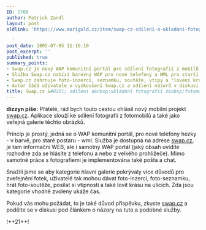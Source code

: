 ```yaml
---
ID: 1708
author: Patrick Zandl
layout: post
oldlink: 'https://www.marigold.cz/item/swap-cz-sdileni-a-ukladani-fotografii-z-fotomobilu

  '
post_date: 2005-07-05 11:16:10
post_excerpt: ''
published: true
summary_points:
- Swap.cz je nový WAP komunitní portál pro sdílení fotografií z mobilů.
- Služba Swap.cz nabízí barevný WAP pro nové telefony a WML pro starší.
- Swap.cz zahrnuje foto-inzerci, seznamku, soutěže, vtipy a "lovení krásy".
- Autor žádá uživatele o vyzkoušení Swap.cz a sdílení názorů v diskusi.
title: Swap.cz &#8211; sdílení a&nbsp;ukládání fotografií z&nbsp;fotomobilů
---
```


<p><strong>dizzyn píše:</strong> Přátelé, rád bych touto cestou ohlásil nový mobilní projekt
 <a href="http://swap.cz">swap.cz</a>. Aplikace slouží ke sdílení fotografií z fotomobilů a také jako
veřejná galerie těchto obrázků. </p>

<p>Princip je prostý, jedná se o WAP
komunitní portál, pro nové telefony hezky - v barvě, pro staré postaru
-  wml. Služba je dostupná na adrese <a href="http://swap.cz">swap.cz</a>, je tam informační
WEB, ale i samotný WAP portál (jaký obsah uvidíte rozhodne zda se
hlásíte z telefonu a nebo z velkého prohlížeče). Mimo samotné práce s
fotografiemi je implementována také pošta a chat. </p>

<p>Snažili jsme se aby kategorie hlavní galerie pokrývaly více důvodů pro zveřejnění fotek,
uživatelé tak mohou dávat foto-inzerci, foto-seznamku, hrát
foto-soutěže, posílat si vtipnosti a také lovit krásu na ulicích. Zda
jsou kategorie vhodně zvoleny ukáže čas.</p>

<p>Pokud vás mohu požádat, to je také důvod příspěvku, zkuste  <a href="http://swap.cz">swap.cz</a> a
podělte se v diskusi pod článkem o názory na tuto a podobné služby.
</p>

!++21++!
</p>